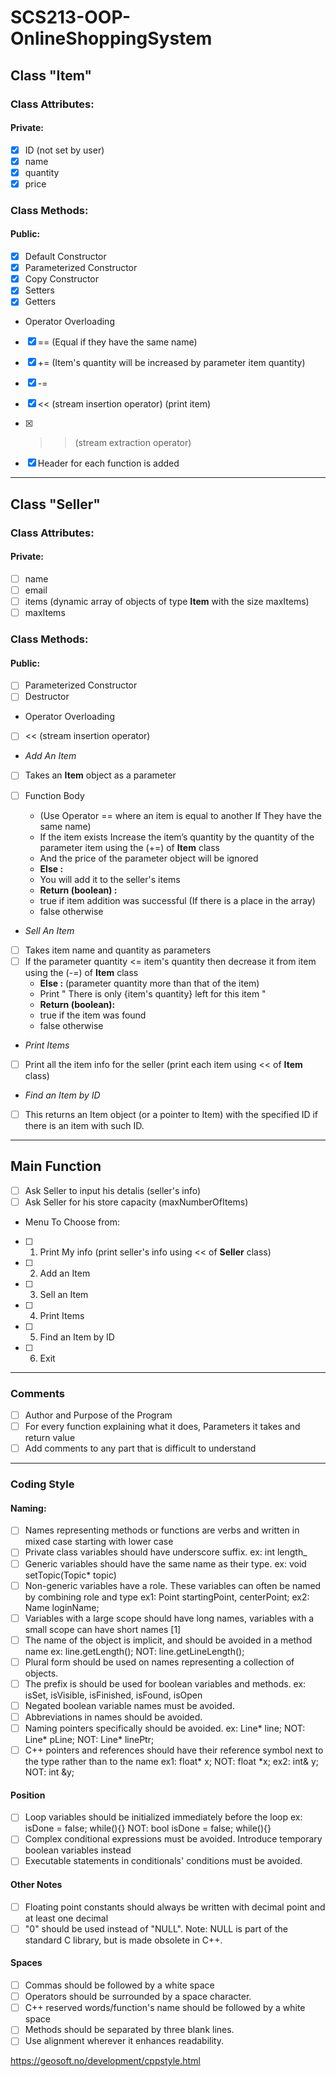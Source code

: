 # SCS213-OOP-OnlineShoppingSystem

## Class "Item"

### Class Attributes:

#### Private:

- [x] ID (not set by user)
- [x] name
- [x] quantity
- [x] price

### Class Methods:

#### Public:

- [x] Default Constructor
- [x] Parameterized Constructor
- [x] Copy Constructor
- [x] Setters
- [x] Getters
- Operator Overloading
- [x] == (Equal if they have the same name)
- [x] += (Item's quantity will be increased by parameter item quantity)
- [x] -=
- [x] << (stream insertion operator) (print item)
- [x] > > (stream extraction operator)

- [x] Header for each function is added

---

## Class "Seller"

### Class Attributes:

#### Private:

- [ ] name
- [ ] email
- [ ] items (dynamic array of objects of type **Item** with the size maxItems)
- [ ] maxItems

### Class Methods:

#### Public:

- [ ] Parameterized Constructor
- [ ] Destructor
- Operator Overloading
- [ ] << (stream insertion operator)
- _Add An Item_
- [ ] Takes an **Item** object as a parameter
- [ ] Function Body

  - (Use Operator == where an item is equal to another If They have the same name)
  - If the item exists Increase the item’s quantity by the quantity of the parameter item using the (+=) of **Item** class
  - And the price of the parameter object will be ignored
  - **Else :**
  - You will add it to the seller's items
  - **Return (boolean) :**
  - true if item addition was successful (If there is a place in the array)
  - false otherwise

- _Sell An Item_
- [ ] Takes item name and quantity as parameters
- [ ] If the parameter quantity <= item's quantity then decrease it from item using the (-=) of **Item** class
  - **Else :** (parameter quantity more than that of the item)
  - Print " There is only {item's quantity} left for this item "
  - **Return (boolean):**
  - true if the item was found
  - false otherwise
- _Print Items_
- [ ] Print all the item info for the seller (print each item using << of **Item** class)

- _Find an Item by ID_
- [ ] This returns an Item object (or a pointer to Item) with the specified ID if there is an item with such ID.

---

## Main Function

- [ ] Ask Seller to input his detalis (seller's info)
- [ ] Ask Seller for his store capacity (maxNumberOfItems)
- Menu To Choose from:
- [ ] 1. Print My info (print seller's info using << of **Seller** class)
- [ ] 2. Add an Item
- [ ] 3. Sell an Item
- [ ] 4. Print Items
- [ ] 5. Find an Item by ID
- [ ] 6. Exit

---

### Comments

- [ ] Author and Purpose of the Program
- [ ] For every function explaining what it does, Parameters it takes and return value
- [ ] Add comments to any part that is difficult to understand

---

### Coding Style

#### Naming:

- [ ] Names representing methods or functions are verbs and written in mixed case starting with lower case
- [ ] Private class variables should have underscore suffix. ex: int length\_
- [ ] Generic variables should have the same name as their type. ex: void setTopic(Topic\* topic)
- [ ] Non-generic variables have a role. These variables can often be named by combining role and type ex1: Point startingPoint, centerPoint; ex2: Name loginName;
- [ ] Variables with a large scope should have long names, variables with a small scope can have short names [1]
- [ ] The name of the object is implicit, and should be avoided in a method name ex: line.getLength(); NOT: line.getLineLength();
- [ ] Plural form should be used on names representing a collection of objects.
- [ ] The prefix is should be used for boolean variables and methods. ex: isSet, isVisible, isFinished, isFound, isOpen
- [ ] Negated boolean variable names must be avoided.
- [ ] Abbreviations in names should be avoided.
- [ ] Naming pointers specifically should be avoided. ex: Line* line; NOT: Line* pLine; NOT: Line\* linePtr;
- [ ] C++ pointers and references should have their reference symbol next to the type rather than to the name ex1: float* x; NOT: float *x; ex2: int& y; NOT: int &y;

#### Position

- [ ] Loop variables should be initialized immediately before the loop ex: isDone = false; while(){} NOT: bool isDone = false; while(){}
- [ ] Complex conditional expressions must be avoided. Introduce temporary boolean variables instead
- [ ] Executable statements in conditionals' conditions must be avoided.

#### Other Notes

- [ ] Floating point constants should always be written with decimal point and at least one decimal
- [ ] "0" should be used instead of "NULL". Note: NULL is part of the standard C library, but is made obsolete in C++.

#### Spaces

- [ ] Commas should be followed by a white space
- [ ] Operators should be surrounded by a space character.
- [ ] C++ reserved words/function's name should be followed by a white space
- [ ] Methods should be separated by three blank lines.
- [ ] Use alignment wherever it enhances readability.

https://geosoft.no/development/cppstyle.html
